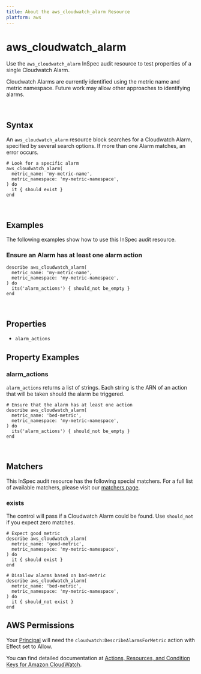 ```yaml
---
title: About the aws_cloudwatch_alarm Resource
platform: aws
---
```


# aws\_cloudwatch\_alarm

Use the `aws_cloudwatch_alarm` InSpec audit resource to test properties of a single Cloudwatch Alarm.

Cloudwatch Alarms are currently identified using the metric name and metric namespace. Future work may allow other approaches to identifying alarms.

<br>

## Syntax

An `aws_cloudwatch_alarm` resource block searches for a Cloudwatch Alarm, specified by several search options. If more than one Alarm matches, an error occurs.

    # Look for a specific alarm
    aws_cloudwatch_alarm(
      metric_name: 'my-metric-name',
      metric_namespace: 'my-metric-namespace',
    ) do
      it { should exist }
    end

<br>

## Examples

The following examples show how to use this InSpec audit resource.

### Ensure an Alarm has at least one alarm action

    describe aws_cloudwatch_alarm(
      metric_name: 'my-metric-name',
      metric_namespace: 'my-metric-namespace',
    ) do
      its('alarm_actions') { should_not be_empty }
    end

<br>

## Properties

* `alarm_actions`

## Property Examples

### alarm\_actions

`alarm_actions` returns a list of strings. Each string is the ARN of an action that will be taken should the alarm be triggered.

    # Ensure that the alarm has at least one action
    describe aws_cloudwatch_alarm(
      metric_name: 'bed-metric',
      metric_namespace: 'my-metric-namespace',
    ) do
      its('alarm_actions') { should_not be_empty }
    end

<br>

## Matchers

This InSpec audit resource has the following special matchers. For a full list of available matchers, please visit our [matchers page](https://www.inspec.io/docs/reference/matchers/).

### exists

The control will pass if a Cloudwatch Alarm could be found. Use `should_not` if you expect zero matches.

    # Expect good metric
    describe aws_cloudwatch_alarm(
      metric_name: 'good-metric',
      metric_namespace: 'my-metric-namespace',
    ) do
      it { should exist }
    end

    # Disallow alarms based on bad-metric
    describe aws_cloudwatch_alarm(
      metric_name: 'bed-metric',
      metric_namespace: 'my-metric-namespace',
    ) do
      it { should_not exist }
    end

## AWS Permissions

Your [Principal](https://docs.aws.amazon.com/IAM/latest/UserGuide/intro-structure.html#intro-structure-principal) will need the `cloudwatch:DescribeAlarmsForMetric` action with Effect set to Allow.

You can find detailed documentation at [Actions, Resources, and Condition Keys for Amazon CloudWatch](https://docs.aws.amazon.com/IAM/latest/UserGuide/list_amazoncloudwatch.html).
